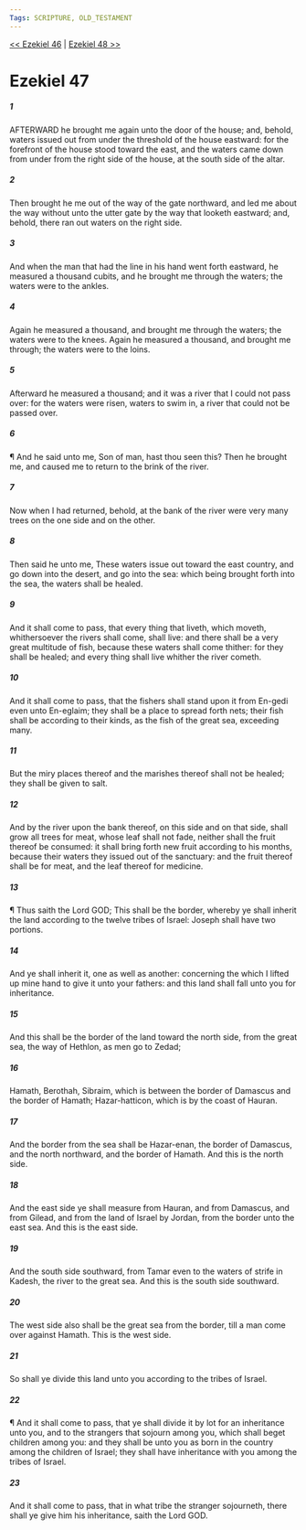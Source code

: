 ```yaml
---
Tags: SCRIPTURE, OLD_TESTAMENT
---
```


[<< Ezekiel 46](OLD_TESTAMENT/26_Ezekiel/Ezekiel_46.md) | [Ezekiel 48 >>](OLD_TESTAMENT/26_Ezekiel/Ezekiel_48.md)

# Ezekiel 47

##### 1

AFTERWARD he brought me again unto the door of the house; and, behold, waters issued out from under the threshold of the house eastward: for the forefront of the house stood toward the east, and the waters came down from under from the right side of the house, at the south side of the altar.

##### 2

Then brought he me out of the way of the gate northward, and led me about the way without unto the utter gate by the way that looketh eastward; and, behold, there ran out waters on the right side.

##### 3

And when the man that had the line in his hand went forth eastward, he measured a thousand cubits, and he brought me through the waters; the waters were to the ankles.

##### 4

Again he measured a thousand, and brought me through the waters; the waters were to the knees. Again he measured a thousand, and brought me through; the waters were to the loins.

##### 5

Afterward he measured a thousand; and it was a river that I could not pass over: for the waters were risen, waters to swim in, a river that could not be passed over.

##### 6

¶ And he said unto me, Son of man, hast thou seen this? Then he brought me, and caused me to return to the brink of the river.

##### 7

Now when I had returned, behold, at the bank of the river were very many trees on the one side and on the other.

##### 8

Then said he unto me, These waters issue out toward the east country, and go down into the desert, and go into the sea: which being brought forth into the sea, the waters shall be healed.

##### 9

And it shall come to pass, that every thing that liveth, which moveth, whithersoever the rivers shall come, shall live: and there shall be a very great multitude of fish, because these waters shall come thither: for they shall be healed; and every thing shall live whither the river cometh.

##### 10

And it shall come to pass, that the fishers shall stand upon it from En-gedi even unto En-eglaim; they shall be a place to spread forth nets; their fish shall be according to their kinds, as the fish of the great sea, exceeding many.

##### 11

But the miry places thereof and the marishes thereof shall not be healed; they shall be given to salt.

##### 12

And by the river upon the bank thereof, on this side and on that side, shall grow all trees for meat, whose leaf shall not fade, neither shall the fruit thereof be consumed: it shall bring forth new fruit according to his months, because their waters they issued out of the sanctuary: and the fruit thereof shall be for meat, and the leaf thereof for medicine.

##### 13

¶ Thus saith the Lord GOD; This shall be the border, whereby ye shall inherit the land according to the twelve tribes of Israel: Joseph shall have two portions.

##### 14

And ye shall inherit it, one as well as another: concerning the which I lifted up mine hand to give it unto your fathers: and this land shall fall unto you for inheritance.

##### 15

And this shall be the border of the land toward the north side, from the great sea, the way of Hethlon, as men go to Zedad;

##### 16

Hamath, Berothah, Sibraim, which is between the border of Damascus and the border of Hamath; Hazar-hatticon, which is by the coast of Hauran.

##### 17

And the border from the sea shall be Hazar-enan, the border of Damascus, and the north northward, and the border of Hamath. And this is the north side.

##### 18

And the east side ye shall measure from Hauran, and from Damascus, and from Gilead, and from the land of Israel by Jordan, from the border unto the east sea. And this is the east side.

##### 19

And the south side southward, from Tamar even to the waters of strife in Kadesh, the river to the great sea. And this is the south side southward.

##### 20

The west side also shall be the great sea from the border, till a man come over against Hamath. This is the west side.

##### 21

So shall ye divide this land unto you according to the tribes of Israel.

##### 22

¶ And it shall come to pass, that ye shall divide it by lot for an inheritance unto you, and to the strangers that sojourn among you, which shall beget children among you: and they shall be unto you as born in the country among the children of Israel; they shall have inheritance with you among the tribes of Israel.

##### 23

And it shall come to pass, that in what tribe the stranger sojourneth, there shall ye give him his inheritance, saith the Lord GOD.
